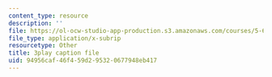 ```yaml
---
content_type: resource
description: ''
file: https://ol-ocw-studio-app-production.s3.amazonaws.com/courses/5-60-thermodynamics-kinetics-spring-2008/94956caf46f459d295320677948eb417_PmJoExiSPo.vtt
file_type: application/x-subrip
resourcetype: Other
title: 3play caption file
uid: 94956caf-46f4-59d2-9532-0677948eb417
---
```


